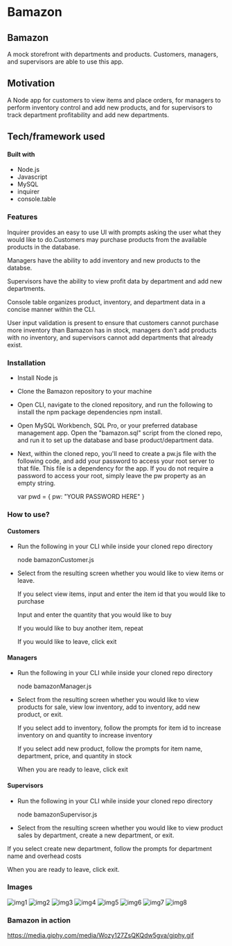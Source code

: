 # Bamazon
## Bamazon
A mock storefront with departments and products. Customers, managers, and supervisors are able to use this app.

## Motivation
A Node app for customers to view items and place orders, for managers to perform inventory control and add new products, and for supervisors to track department profitability and add new departments.

## Tech/framework used

#### Built with

- Node.js
- Javascript
- MySQL
- inquirer
- console.table

### Features

Inquirer provides an easy to use UI with prompts asking the user what they would like to do.Customers may purchase products from the available products in the database.

Managers have the ability to add inventory and new products to the databse.

Supervisors have the ability to view profit data by department and add new departments.

Console table organizes product, inventory, and department data in a concise manner within the CLI.

User input validation is present to ensure that customers cannot purchase more inventory than Bamazon has in stock, managers don't add products with no inventory, and supervisors cannot add departments that already exist.

### Installation
- Install Node js

- Clone the Bamazon repository to your machine

- Open CLI, navigate to the cloned repository, and run the      following to install the npm package dependencies npm install.

- Open MySQL Workbench, SQL Pro, or your preferred database    management app. Open the "bamazon.sql" script from the cloned repo, and run it to set up the database and base product/department data.

- Next, within the cloned repo, you'll need to create a pw.js   file with the following code, and add your password to access your root server to that file. This file is a dependency for the app. If you do not require a password to access your root, simply leave the pw property as an empty string.

  var pwd = {
	pw: "YOUR PASSWORD HERE"
  }
	
### How to use?

#### Customers

- Run the following in your CLI while inside your cloned repo directory

  node bamazonCustomer.js

- Select from the resulting screen whether you would like to view items or leave.

    If you select view items, input and enter the item id that you would like to purchase

    Input and enter the quantity that you would like to buy

    If you would like to buy another item, repeat

    If you would like to leave, click exit

#### Managers

- Run the following in your CLI while inside your cloned repo directory

  node bamazonManager.js
- Select from the resulting screen whether you would like to view products for sale, view low inventory, add to inventory, add new product, or exit.

    If you select add to inventory, follow the prompts for item id to increase inventory on and quantity to increase inventory

    If you select add new product, follow the prompts for item name, department, price, and quantity in stock

    When you are ready to leave, click exit

#### Supervisors

- Run the following in your CLI while inside your cloned repo directory

  node bamazonSupervisor.js

- Select from the resulting screen whether you would like to view product sales by department, create a new department, or exit.

If you select create new department, follow the prompts for department name and overhead costs

When you are ready to leave, click exit.

### Images

![img1](https://user-images.githubusercontent.com/25557837/86536906-33b89100-bea0-11ea-9ee1-b272ee188019.PNG)
![img2](https://user-images.githubusercontent.com/25557837/86536907-34512780-bea0-11ea-9d48-2611b26ebd6e.PNG)
![img3](https://user-images.githubusercontent.com/25557837/86536908-34512780-bea0-11ea-89e3-f90f4496a1dd.PNG)
![img4](https://user-images.githubusercontent.com/25557837/86536909-34e9be00-bea0-11ea-8740-9e611f12fb86.PNG)
![img5](https://user-images.githubusercontent.com/25557837/86536910-34e9be00-bea0-11ea-8950-e314b53930e2.PNG)
![img6](https://user-images.githubusercontent.com/25557837/86536911-34e9be00-bea0-11ea-81e4-69bdc7d43dfc.PNG)
![img7](https://user-images.githubusercontent.com/25557837/86536912-35825480-bea0-11ea-99e0-f0ed9a788452.PNG)
![img8](https://user-images.githubusercontent.com/25557837/86536913-35825480-bea0-11ea-9b83-19d26b5747a3.PNG)

### Bamazon in action

https://media.giphy.com/media/Wozy127ZsQKQdw5gva/giphy.gif
